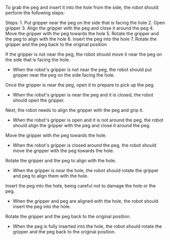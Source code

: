To grab the peg and insert it into the hole from the side, the robot should perform the following steps:

Steps:  1. Put gripper near the peg on the side that is facing the hole
2. Open gripper
3. Align the gripper with the peg and close it around the peg
4. Move the gripper with the peg towards the hole
5. Rotate the gripper and the peg to align with the hole
6. Insert the peg into the hole
7. Rotate the gripper and the peg back to the original position

If the gripper is not near the peg, the robot should move it near the peg on the side that is facing the hole.
- When the robot's gripper is not near the peg, the robot should put gripper near the peg on the side facing the hole.

Once the gripper is near the peg, open it to prepare to pick up the peg.
- When the robot's gripper is near the peg and it is closed, the robot should open the gripper.

Next, the robot needs to align the gripper with the peg and grip it.
- When the robot's gripper is open and it is not around the peg, the robot should align the gripper with the peg and close it around the peg.

Move the gripper with the peg towards the hole.
- When the robot's gripper is closed around the peg, the robot should move the gripper with the peg towards the hole.

Rotate the gripper and the peg to align with the hole.
- When the gripper is near the hole, the robot should rotate the gripper and peg to align them with the hole.

Insert the peg into the hole, being careful not to damage the hole or the peg.
- When the gripper and peg are aligned with the hole, the robot should insert the peg into the hole.

Rotate the gripper and the peg back to the original position.
- When the peg is fully inserted into the hole, the robot should rotate the gripper and the peg back to the original position.